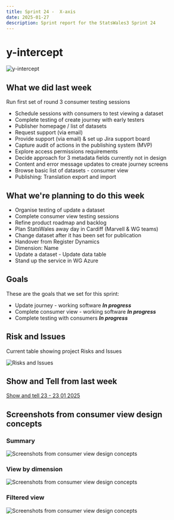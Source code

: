 ```yaml
---
title: Sprint 24 -  X-axis  
date: 2025-01-27
description: Sprint report for the StatsWales3 Sprint 24 
---
```


y-intercept
=============

![y-intercept](yIntercept.png)

What we did last week
------------------------

Run first set of round 3 consumer testing sessions
- Schedule sessions with consumers to test viewing a dataset
- Complete testing of create journey with early testers
- Publisher homepage / list of datasets
- Request support (via email)
- Provide support (via email) & set up Jira support board
- Capture audit of actions in the publishing system (MVP)
- Explore access permissions requirements
- Decide approach for 3 metadata fields currently not in design
- Content and error message updates to create journey screens
- Browse basic list of datasets - consumer view
- Publishing: Translation export and import

What we're planning to do this week
-----------------------------------

- Organise testing of update a dataset
- Complete consumer view testing sessions
- Refine product roadmap and backlog
- Plan StatsWales away day in Cardiff (Marvell & WG teams)
- Change dataset after it has been set for publication
- Handover from Register Dynamics
- Dimension: Name
- Update a dataset - Update data table
- Stand up the service in WG Azure

Goals
-----------------------------------

These are the goals that we set for this sprint:

- Update journey - working software <span class="badge bg-info">_**In progress**_</span> 
- Complete consumer view - working software <span class="badge bg-info">_**In progress**_</span>
- Complete testing with consumers <span class="badge bg-info">_**In progress**_</span>

Risk and Issues
-------------------------------

Current table showing project Risks and Issues

![Risks and Issues](riskboard20250127.png)

Show and Tell from last week
----------------------------

[Show and tell 23 - 23 01 2025](https://drive.google.com/file/d/1_7Aj-kbXtspL1HxMWFiWhueWHZCRfE-X/view?usp=sharing)

Screenshots from consumer view design concepts
----------------------------------------------

### Summary

![Screenshots from consumer view design concepts](proto1_20250128.png)

### View by dimension

![Screenshots from consumer view design concepts](proto2_20250128.png)

### Filtered view

![Screenshots from consumer view design concepts](proto3_20250128.png)


